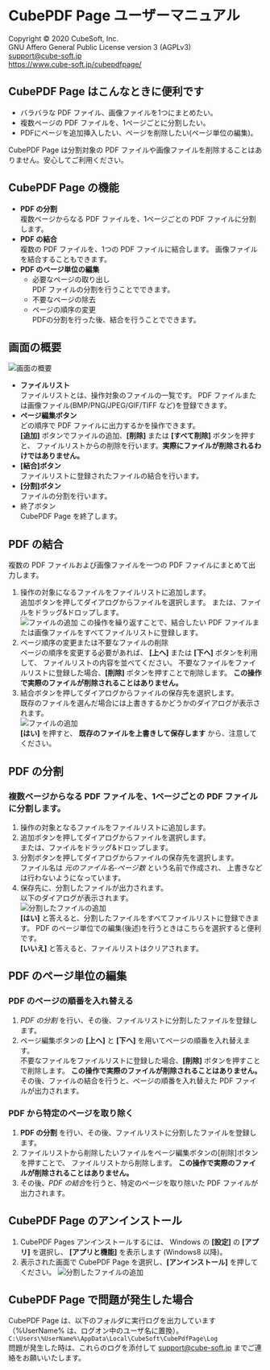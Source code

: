 CubePDF Page ユーザーマニュアル
====

Copyright © 2020 CubeSoft, Inc.  
GNU Affero General Public License version 3 (AGPLv3)  
support@cube-soft.jp  
https://www.cube-soft.jp/cubepdfpage/

## CubePDF Page はこんなときに便利です

* バラバラな PDF ファイル、画像ファイルを1つにまとめたい。
* 複数ページの PDF ファイルを、1ページごとに分割したい。
* PDFにページを追加挿入したい、ページを削除したい(ページ単位の編集)。

CubePDF Page は分割対象の PDF ファイルや画像ファイルを削除することはありません。安心してご利用ください。

## CubePDF Page の機能

* **PDF の分割**  
  複数ページからなる PDF ファイルを、1ページごとの PDF ファイルに分割します。
* **PDF の結合**  
  複数の PDF ファイルを、1つの PDF ファイルに結合します。
  画像ファイルを結合することもできます。
* **PDF のページ単位の編集**
  * 必要なページの取り出し  
    PDF ファイルの分割を行うことでできます。
  * 不要なページの除去
  * ページの順序の変更  
    PDFの分割を行った後、結合を行うことでできます。

## 画面の概要

![画面の概要](https://github.com/cube-soft/Cube.Pdf/blob/master/Applications/Pages/Assets/Main.01.ja.png?raw=true)

* **ファイルリスト**  
  ファイルリストとは、操作対象のファイルの一覧です。
  PDF ファイルまたは画像ファイル(BMP/PNG/JPEG/GIF/TIFF など)を登録できます。
* **ページ編集ボタン**  
  どの順序で PDF ファイルに出力するかを操作できます。  
  **[追加]** ボタンでファイルの追加、**[削除]** または **[すべて削除]** ボタンを押すと、
  ファイルリストからの削除を行います。**実際にファイルが削除されるわけではありません。**
* **[結合]ボタン**  
  ファイルリストに登録されたファイルの結合を行います。
* **[分割]ボタン**  
ファイルの分割を行います。
* 終了ボタン  
  CubePDF Page を終了します。

## PDF の結合

複数の PDF ファイルおよび画像ファイルを一つの PDF ファイルにまとめて出力します。
1. 操作の対象になるファイルをファイルリストに追加します。  
  追加ボタンを押してダイアログからファイルを選択します。
  または、ファイルをドラッグ&ドロップします。  
  ![ファイルの追加](https://github.com/cube-soft/Cube.Pdf/blob/master/Applications/Pages/Assets/Main.02.ja.png?raw=true)
  この操作を繰り返すことで、結合したい PDF ファイルまたは画像ファイルをすべてファイルリストに登録します。
1. ページ順序の変更または不要なファイルの削除  
  ページの順序を変更する必要があれば、
  **[上へ]** または **[下へ]** ボタンを利用して、
  ファイルリストの内容を並べてください。
  不要なファイルをファイルリストに登録した場合、**[削除]** ボタンを押すことで削除します。
  **この操作で実際のファイルが削除されることはありません。**
1. 結合ボタンを押してダイアログからファイルの保存先を選択します。  
  既存のファイルを選んだ場合には上書きするかどうかのダイアログが表示されます。  
  ![ファイルの追加](https://github.com/cube-soft/Cube.Pdf/blob/master/Applications/Pages/Assets/Main.03.ja.png?raw=true)  
  **[はい]** を押すと、
  **既存のファイルを上書きして保存します** から、注意してください。

## PDF の分割

### 複数ページからなる PDF ファイルを、1ページごとの PDF ファイルに分割します。

1. 操作の対象となるファイルをファイルリストに追加します。
1. 追加ボタンを押してダイアログからファイルを選択します。  
  または、ファイルをドラッグ&ドロップします。
1. 分割ボタンを押してダイアログからファイルの保存先を選択します。  
  ファイル名は *元のファイル名-ページ数* という名前で作成され、
  上書きなどは行わないようになっています。
1. 保存先に、分割したファイルが出力されます。  
  以下のダイアログが表示されます。  
  ![分割したファイルの追加](https://github.com/cube-soft/Cube.Pdf/blob/master/Applications/Pages/Assets/Main.04.ja.png?raw=true)  
  **[はい]** と答えると、分割したファイルをすべてファイルリストに登録できます。
  PDF のページ単位での編集(後述)を行うときはこちらを選択すると便利です。  
  **[いいえ]** と答えると、ファイルリストはクリアされます。

## PDF のページ単位の編集

### PDF のページの順番を入れ替える

1. *PDF の分割* を行い、その後、ファイルリストに分割したファイルを登録します。  
1. ページ編集ボタンの **[上へ]** と **[下へ]** を用いてページの順番を入れ替えます。  
  不要なファイルをファイルリストに登録した場合、**[削除]** ボタンを押すことで削除します。
  **この操作で実際のファイルが削除されることはありません。**  
  その後、ファイルの結合を行うと、ページの順番を入れ替えた PDF ファイルが出力されます。

### PDF から特定のページを取り除く

1. **PDF の分割** を行い、その後、ファイルリストに分割したファイルを登録します。  
1. ファイルリストから削除したいファイルをページ編集ボタンの[削除]ボタンを押すことで、
  ファイルリストから削除します。
  **この操作で実際のファイルが削除されることはありません。**
1. その後、*PDF の結合*を行うと、特定のページを取り除いた PDF ファイルが出力されます。

## CubePDF Page のアンインストール

1. CubePDF Pages アンインストールするには、
  Windows の **[設定]** の **[アプリ]** を選択し、
  **[アプリと機能]** を表示します (Windows8 以降)。
1. 表示された画面で CubePDF Page  を選択し、**[アンインストール]** を押してください。
  ![分割したファイルの追加](https://github.com/cube-soft/Cube.Pdf/blob/master/Applications/Pages/Assets/Main.05.ja.png?raw=true)  

## CubePDF Page で問題が発生した場合

CubePDF Page は、以下のフォルダに実行ログを出力しています（%UserName% は、ログオン中のユーザ名に置換）。  
```C:\Users\%UserName%\AppData\Local\CubeSoft\CubePdfPage\Log```  
問題が発生した時は、これらのログを添付して support@cube-soft.jp までご連絡をお願いいたします。
